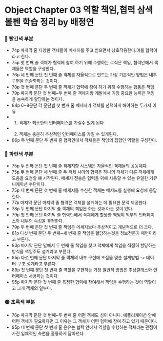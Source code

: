 # Object Chapter 03 역할 책임,협력 삼색 볼펜 학습 정리 by 배정연

### 🔴 빨간색 부분
* 74p 마지막 줄 다양한 객체들이 메세지를 주고 받으면서 상호작용한다.이를 협력이라고 한다.
* 75p 첫 번째 줄 객체가 협력에 참여 하기 위해 수행하는 로직은 책임, 협력안에서 객체들은 역할을 구셩한다.
* 76p 세 번째 문단 첫 번째 줄 객체를 자율적으로 만드는 가장 기본적인 방법은 내부 구현을 캡슐화하는 것이다.
* 78p 첫 번째 문단 두 번째 줄 객체가 협력에 참여 하기 위해 수행하는 행동은 책임
* 79p 마지막 문단 첫 번째~두 번째 줄 객체지향 개발에서 가장 중요한 능력은 책임을 능숙하게 할당하는 것이다.
* 84p 6~8문단 각 문단별 첫 번째 줄 메세지가 객체를 선택하게 해야하는 두가지 이유 
*  1. 객체가 최소한의 인터페이스를 가질수 있게 된다.
*  2. 객체는 충분히 추상적인 인터페이스를 가질 수 있게된다.
* 86p 두 번째 문단 두 번째 줄 협력안에서 객체들은 책임의 집합인 역할을 구셩한다.


### 🔵 파란색 부분
* 75p 두 번째 문단 첫 번째 줄 객체지향 시스템은 자율적인 객체들의 공동체다. 
* 75p 두 번째 문단 세 번째 줄 두 객체 사이의 협력은 하나의 객체가 다른 객체에게 도움을 요청할 떄 시작된다. 메세지 전송은 협력을 위해 사용할 수 있는 유일한 커뮤니케이션 수단이다. 
* 75p 세 번째 문단 첫 번째 줄 메세지를 수신한 객체는 메서드를 실행해 요청에 응답한다.
* 77p 마지막 문단 마지막 줄 협력은 객체를 설계하는 데 필요한 문맥 제공한다.
* 78p 두 번째 문단 마지막 줄 객체의 책임은 하는 것과 아는 것이 있다.
* 79p 첫 번째 문단 마지막 줄 협력안에서 객체에게 할당한 책임이 외부의 인터페이스와 내부의 속성을 결정한다.
* 79p 두 번째 문단 첫 번째 줄 책임은 메세지보다 추상적이고 개념적으로 더 크다.
* 81p 다섯 번째 문단 두 번째~세 번째 줄 책임을 할당하는것을 정보전문가 패턴이라고 부른다.
* 83p 마지막 문단 밑에서 두 번째 줄 책임을 찾고 객체에게 책임을 적절히 할당하는 방식을 책임주도 설계라고 부른다.
* 85p 다섯 번째 문단 마지막 줄 객체의 내부 구현에 초점을 맞춘 설계방법 -> 데이터-구조 설계라고 부른다.
* 89p 첫 번째 문단 첫 번째 줄 역할을 구현하는 가장 일반적 방법은 추상클래스와 인터페이스 사용하는 것이다.
* 95p 마지막 문단 첫 번째 줄 특정한 협력에 참여해서 책임을 수행하는 것이 역할이고 그게 객체의 일부다.



### 🟢 초록색 부분

*  76p 마지막 문단 첫 번째~두 번째 줄 어떤 객체도 섬이 아니다. 애플리케이션 안에 어떤 객체가 필요하다면 그 이유는 그 객체가 어떤 협력에 참여 하고 있기 때문이다.
*  95p 네 번째 문단 첫 번째 줄 은유는 협력 안에서 역할을 수행하는 객체라는 관점이 가진 입체적인 측면을 훌륭하게 담아낸다.
